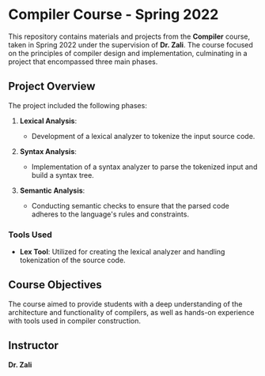 # Compiler Course - Spring 2022

This repository contains materials and projects from the **Compiler** course, taken in Spring 2022 under the supervision of **Dr. Zali**. The course focused on the principles of compiler design and implementation, culminating in a project that encompassed three main phases.

## Project Overview

The project included the following phases:

1. **Lexical Analysis**:
   - Development of a lexical analyzer to tokenize the input source code.

2. **Syntax Analysis**:
   - Implementation of a syntax analyzer to parse the tokenized input and build a syntax tree.

3. **Semantic Analysis**:
   - Conducting semantic checks to ensure that the parsed code adheres to the language's rules and constraints.

### Tools Used

- **Lex Tool**: Utilized for creating the lexical analyzer and handling tokenization of the source code.

## Course Objectives

The course aimed to provide students with a deep understanding of the architecture and functionality of compilers, as well as hands-on experience with tools used in compiler construction.

## Instructor

**Dr. Zali**
